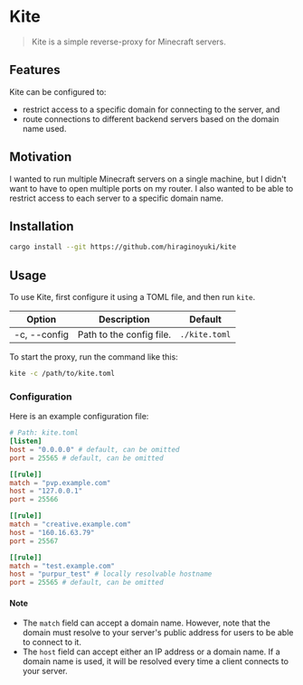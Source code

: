 # Kite
> Kite is a simple reverse-proxy for Minecraft servers.

## Features
Kite can be configured to:
- restrict access to a specific domain for connecting to the server, and
- route connections to different backend servers based on the domain name used.

## Motivation
I wanted to run multiple Minecraft servers on a single machine, but I didn't want to have to open multiple ports on my router. I also wanted to be able to restrict access to each server to a specific domain name.

## Installation
```sh
cargo install --git https://github.com/hiraginoyuki/kite
```

## Usage

To use Kite, first configure it using a TOML file, and then run `kite`.

| Option | Description | Default
| --- | --- | --- |
| -c, --config | Path to the config file. | `./kite.toml` |

To start the proxy, run the command like this:

```sh
kite -c /path/to/kite.toml
```

### Configuration
Here is an example configuration file:

```toml
# Path: kite.toml
[listen]
host = "0.0.0.0" # default, can be omitted
port = 25565 # default, can be omitted

[[rule]]
match = "pvp.example.com"
host = "127.0.0.1"
port = 25566

[[rule]]
match = "creative.example.com"
host = "160.16.63.79"
port = 25567

[[rule]]
match = "test.example.com"
host = "purpur_test" # locally resolvable hostname
port = 25565 # default, can be omitted
```

#### Note
- The `match` field can accept a domain name. However, note that the domain must resolve to your server's public address for users to be able to connect to it.
- The `host` field can accept either an IP address or a domain name. If a domain name is used, it will be resolved every time a client connects to your server.
